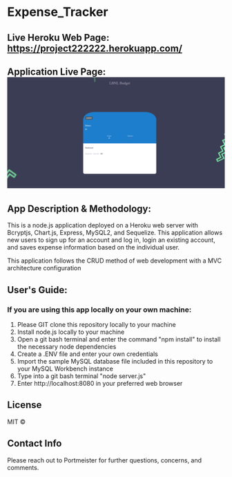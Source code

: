 # Expense_Tracker

## Live Heroku Web Page: https://project222222.herokuapp.com/ 

## Application Live Page: ![Demo](https://github.com/Portmeister/Project2/blob/main/Budget_App.gif)    


## App Description & Methodology:
This is a node.js application deployed on a Heroku web server with Bcryptjs, Chart.js, Express, MySQL2, and Sequelize. This application allows new users to sign up for an account and log in, login an existing account, and saves expense information based on the individual user. 

This application follows the CRUD method of web development with a MVC architecture configuration


## User's Guide:

### If you are using this app locally on your own machine:
1. Please GIT clone this repository locally to your machine
2. Install node.js locally to your machine
3. Open a git bash terminal and enter the command "npm install" to install the necessary node dependencies 
4. Create a .ENV file and enter your own credentials
5. Import the sample MySQL database file included in this repository to your MySQL Workbench instance
6. Type into a git bash terminal "node server.js"
7. Enter http://localhost:8080 in your preferred web browser 

## License 
MIT © 

## Contact Info
Please reach out to Portmeister for further questions, concerns, and comments. 
